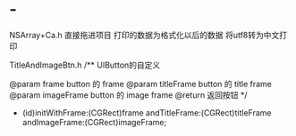 # -
NSArray+Ca.h 直接拖进项目 打印的数据为格式化以后的数据 将utf8转为中文打印




TitleAndImageBtn.h
/**
 UIButton的自定义

 @param frame button 的 frame
 @param titleFrame button 的 title frame
 @param imageFrame button 的 image frame
 @return 返回按钮
 */
- (id)initWithFrame:(CGRect)frame andTitleFrame:(CGRect)titleFrame  andImageFrame:(CGRect)imageFrame;
